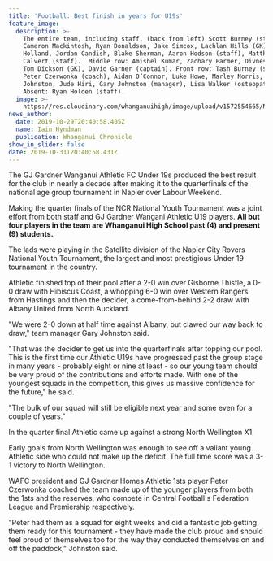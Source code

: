 ```yaml
---
title: 'Football: Best finish in years for U19s'
feature_image:
  description: >-
    The entire team, including staff, (back from left) Scott Burney (staff),
    Cameron Mackintosh, Ryan Donaldson, Jake Simcox, Lachlan Hills (GK), Karan
    Holland, Jordan Candish, Blake Sherman, Aaron Hodson (staff), Matthew
    Calvert (staff).  Middle row: Amishel Kumar, Zachary Farmer, Divnesh Dayal,
    Tom Dickson (GK), David Garner (captain). Front row: Tash Burney (staff),
    Peter Czerwonka (coach), Aidan O’Connor, Luke Howe, Marley Norris, Flynn
    Johnston, Jude Hiri, Gary Johnston (manager), Lisa Walker (osteopath).
    Absent: Ryan Holden (staff).
  image: >-
    https://res.cloudinary.com/whanganuihigh/image/upload/v1572554665/News/U19_WU_Football._Chron_30.10.19.jpg
news_author:
  date: 2019-10-29T20:40:58.405Z
  name: Iain Hyndman
  publication: Whanganui Chronicle
show_in_slider: false
date: 2019-10-31T20:40:58.431Z
---
```

The GJ Gardner Wanganui Athletic FC Under 19s produced the best result for the club in nearly a decade after making it to the quarterfinals of the national age group tournament in Napier over Labour Weekend.

Making the quarter finals of the NCR National Youth Tournament was a joint effort from both staff and GJ Gardner Wangani Athletic U19 players. **All but four players in the team are Whanganui High School past (4) and present (9) students.**

The lads were playing in the Satellite division of the Napier City Rovers National Youth Tournament, the largest and most prestigious Under 19 tournament in the country.

Athletic finished top of their pool after a 2-0 win over Gisborne Thistle, a 0-0 draw with Hibiscus Coast, a whopping 6-0 win over Western Rangers from Hastings and then the decider, a come-from-behind 2-2 draw with Albany United from North Auckland.

"We were 2-0 down at half time against Albany, but clawed our way back to draw," team manager Gary Johnston said.

"That was the decider to get us into the quarterfinals after topping our pool. This is the first time our Athletic U19s have progressed past the group stage in many years - probably eight or nine at least - so our young team should be very proud of the contributions and efforts made. With one of the youngest squads in the competition, this gives us massive confidence for the future," he said.

"The bulk of our squad will still be eligible next year and some even for a couple of years."

In the quarter final Athletic came up against a strong North Wellington X1.

Early goals from North Wellington was enough to see off a valiant young Athletic side who could not make up the deficit. The full time score was a 3-1 victory to North Wellington.

WAFC president and GJ Gardner Homes Athletic 1sts player Peter Czerwonka coached the team made up of the younger players from both the 1sts and the reserves, who compete in Central Football's Federation League and Premiership respectively.

"Peter had them as a squad for eight weeks and did a fantastic job getting them ready for this tournament - they have made the club proud and should feel proud of themselves too for the way they conducted themselves on and off the paddock," Johnston said.
